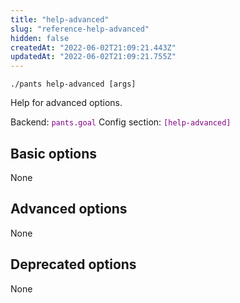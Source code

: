 ```yaml
---
title: "help-advanced"
slug: "reference-help-advanced"
hidden: false
createdAt: "2022-06-02T21:09:21.443Z"
updatedAt: "2022-06-02T21:09:21.755Z"
---
```

```
./pants help-advanced [args]
```
Help for advanced options.

Backend: <span style="color: purple"><code>pants.goal</code></span>
Config section: <span style="color: purple"><code>[help-advanced]</code></span>

## Basic options

None

## Advanced options

None

## Deprecated options

None